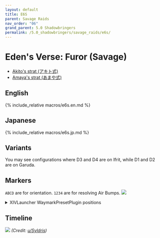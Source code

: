 ```yaml
---
layout: default
title: E6S
parent: Savage Raids
nav_order: "06"
grand_parent: 5.0 Shadowbringers
permalink: /5.0_shadowbringers/savage_raids/e6s/
---
```


# Eden's Verse: Furor (Savage)

- [Akito's strat (アキト式)](https://youtu.be/dAzhPxWFao4)  
- [Amaya's strat (あまや式)](https://jp.finalfantasyxiv.com/lodestone/character/9416493/blog/4354941/)

## English

{% include_relative macros/e6s.en.md %}

## Japanese

{% include_relative macros/e6s.jp.md %}

## Variants

You may see configurations where D3 and D4 are on Ifrit, while D1 and D2 are on Garuda.

## Markers

`ABCD` are for orientation. `1234` are for resolving Air Bumps.
![]({{site.baseurl}}/images/5.0_shadowbringers/e6s/markers.jpg)
<details markdown=block>
<summary>XIVLauncher WaymarkPresetPlugin positions</summary>

```json
{
  "Name":"E6S",
  "MapID":720,
  "A":{"X":100.0,"Y":0.0,"Z":82.0,"ID":0,"Active":true},
  "B":{"X":118.0,"Y":0.0,"Z":100.0,"ID":1,"Active":true},
  "C":{"X":100.0,"Y":0.0,"Z":118.0,"ID":2,"Active":true},
  "D":{"X":82.0,"Y":0.0,"Z":100.0,"ID":3,"Active":true},
  "One":{"X":96.5,"Y":0.0,"Z":96.5,"ID":4,"Active":true},
  "Two":{"X":103.5,"Y":0.0,"Z":96.5,"ID":5,"Active":true},
  "Three":{"X":103.5,"Y":0.0,"Z":103.5,"ID":6,"Active":true},
  "Four":{"X":96.5,"Y":0.0,"Z":103.5,"ID":7,"Active":true}
}
```

</details>

## Timeline

![](https://i.redd.it/nzpnd1ak3mn41.png)
*(Credit: [u/Syldris](https://www.reddit.com/r/ffxiv/comments/fl6vmk/e6s_timeline_image/))*

<script data-goatcounter="https://tuufless.goatcounter.com/count"
        async src="//gc.zgo.at/count.js"></script>
